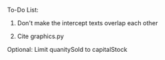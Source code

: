 To-Do List:

1. Don't make the intercept texts overlap each other

2. Cite graphics.py

Optional: Limit quanitySold to capitalStock

